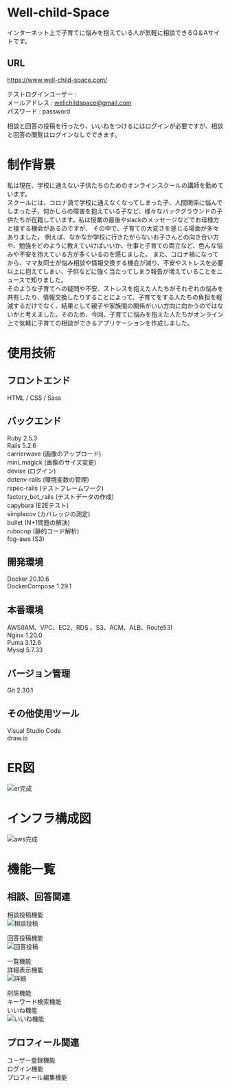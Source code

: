 # Well-child-Space
インターネット上で子育てに悩みを抱えている人が気軽に相談できるQ＆Aサイトです。

## URL
https://www.well-child-space.com/

テストログインユーザー :  
メールアドレス : wellchildspace@gmail.com  
パスワード : password

相談と回答の投稿を行ったり、いいねをつけるにはログインが必要ですが、相談と回答の閲覧はログインなしでできます。  

# 制作背景  
私は現在、学校に通えない子供たちのためのオンラインスクールの講師を勤めています。  
スクールには、コロナ渦で学校に通えなくなってしまった子、人間関係に悩んでしまった子、何かしらの障害を抱えている子など、様々なバックグラウンドの子供たちが在籍しています。私は授業の最後やslackのメッセージなどでお母様方と接する機会があるのですが、
その中で、子育ての大変さを感じる場面が多々ありました。
例えば、なかなか学校に行きたがらないお子さんとの向き合い方や、勉強をどのように教えていけばいいか、仕事と子育ての両立など、色んな悩みや不安を抱えている方が多くいるのを感じました。
また、コロナ禍になってから、ママ友同士が悩み相談や情報交換する機会が減り、不安やストレスを必要以上に抱えてしまい、子供などに強く当たってしまう報告が増えていることをニュースで知りました。  
そのような子育てへの疑問や不安、ストレスを抱えた人たちがそれぞれの悩みを共有したり、情報交換したりすることによって、子育てをする人たちの負担を軽減するだけでなく、結果として親子や家族間の関係がいい方向に向かうのではないかと考えました。そのため、今回、子育てに悩みを抱えた人たちがオンライン上で気軽に子育ての相談ができるアプリケーションを作成しました。

# 使用技術
## フロントエンド  
HTML / CSS / Sass

## バックエンド  
Ruby 2.5.3  
Rails 5.2.6   
carrierwave (画像のアップロード)  
mini_magick (画像のサイズ変更)  
devise (ログイン)  
dotenv-rails (環境変数の管理)  
rspec-rails (テストフレームワーク)  
factory_bot_rails (テストデータの作成)  
capybara (E2Eテスト)  
simplecov (カバレッジの測定)  
bullet (N+1問題の解決)  
rubocop (静的コード解析)  
fog-aws (S3)  

## 開発環境  
Docker 20.10.6  
DockerCompose 1.29.1  

## 本番環境  
AWS(IAM、VPC、EC2、RDS 、S3、ACM、ALB、Route53)  
Nginx 1.20.0  
Puma 3.12.6  
Mysql 5.7.33  

## バージョン管理  
Git 2.30.1   

## その他使用ツール  
Visual Studio Code  
draw.io

# ER図
![er完成](https://user-images.githubusercontent.com/70546620/125633776-84105aac-c3c8-4925-90fe-2cc709abf19d.png)

# インフラ構成図
![aws完成](https://user-images.githubusercontent.com/70546620/125633952-d6ce3603-eaeb-4f1f-b072-d33ca9f41248.png)

# 機能一覧
## 相談、回答関連
相談投稿機能  
![相談投稿](https://user-images.githubusercontent.com/70546620/126039688-b7b6ca78-1ab6-4cd9-8afb-414679fcec7b.gif)

回答投稿機能  
![回答投稿](https://user-images.githubusercontent.com/70546620/126039690-9df1b3a4-fe7f-4ece-90ec-2e5156fc75d7.gif)

一覧機能  
詳細表示機能  
![詳細](https://user-images.githubusercontent.com/70546620/126039827-590f537b-96e7-415d-8cf5-7ae523045fba.gif)

削除機能  
キーワード検索機能  
いいね機能  
![いいね機能](https://user-images.githubusercontent.com/70546620/126039835-58d34911-39e7-4a10-81b3-c878b9106e0c.gif)


## プロフィール関連
ユーザー登録機能  
ログイン機能  
プロフィール編集機能  

